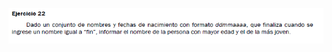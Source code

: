 ![](https://github.com/Alexix87/practicaLogica/blob/master/ejerciciosIniciales/ejercicio_22/ejercicio_22.png)